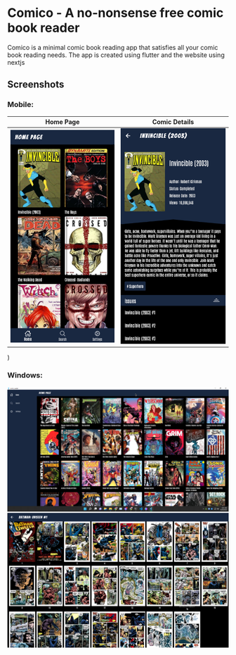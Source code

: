 # Comico - A no-nonsense free comic book reader

Comico is a minimal comic book reading app that satisfies all your comic book reading needs. The app is created using flutter and the website using nextjs

## Screenshots

### Mobile:

|       Home Page        |     Comic Details      |
| :--------------------: | :--------------------: |
| ![](docs/mobile-1.png) | ![](docs/mobile-2.png) |

)

### Windows:

![](docs/pc-1.png)
![](docs/pc-2.png)
